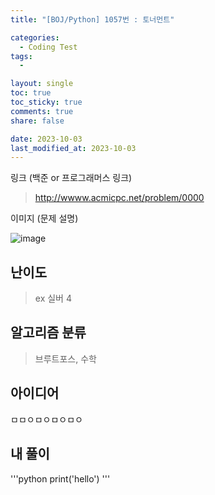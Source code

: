 ```yaml
---
title: "[BOJ/Python] 1057번 : 토너먼트"

categories:
  - Coding Test
tags:
  - 

layout: single
toc: true
toc_sticky: true
comments: true
share: false

date: 2023-10-03
last_modified_at: 2023-10-03
---
```


링크 (백준 or  프로그래머스 링크)
> <http://wwww.acmicpc.net/problem/0000>

이미지 (문제 설명)

![image](.png)

## 난이도  

> ex 실버 4

## 알고리즘 분류  

> 브루트포스, 수학

## 아이디어  
ㅁㅁㅇㅁㅇㅁㅇㅁㅇ


## 내 풀이
'''python
print('hello')
'''
## 


